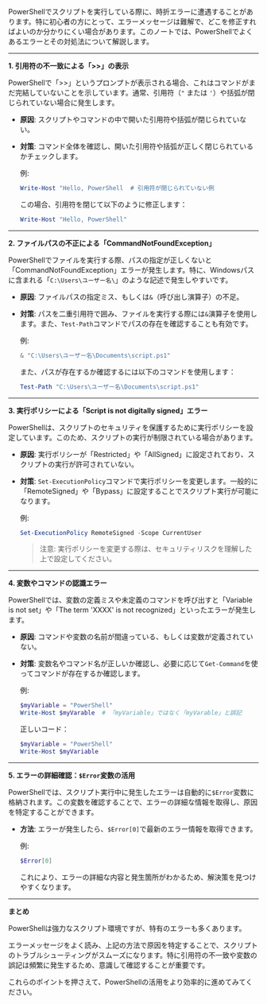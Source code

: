 
PowerShellでスクリプトを実行している際に、時折エラーに遭遇することがあります。特に初心者の方にとって、エラーメッセージは難解で、どこを修正すればよいのか分かりにくい場合があります。このノートでは、PowerShellでよくあるエラーとその対処法について解説します。

---

**1. 引用符の不一致による「>>」の表示**

PowerShellで「>>」というプロンプトが表示される場合、これはコマンドがまだ完結していないことを示しています。通常、引用符（`"` または `'`）や括弧が閉じられていない場合に発生します。

- **原因**: スクリプトやコマンドの中で開いた引用符や括弧が閉じられていない。
- **対策**: コマンド全体を確認し、開いた引用符や括弧が正しく閉じられているかチェックします。

   例:
   ```powershell
   Write-Host "Hello, PowerShell  # 引用符が閉じられていない例
   ```

   この場合、引用符を閉じて以下のように修正します：

   ```powershell
   Write-Host "Hello, PowerShell"
   ```

---

**2. ファイルパスの不正による「CommandNotFoundException」**

PowerShellでファイルを実行する際、パスの指定が正しくないと「CommandNotFoundException」エラーが発生します。特に、Windowsパスに含まれる「`C:\Users\ユーザー名\`」のような記述で発生しやすいです。

- **原因**: ファイルパスの指定ミス、もしくは`&`（呼び出し演算子）の不足。
- **対策**: パスを二重引用符で囲み、ファイルを実行する際には`&`演算子を使用します。また、`Test-Path`コマンドでパスの存在を確認することも有効です。

   例:
   ```powershell
   & "C:\Users\ユーザー名\Documents\script.ps1"
   ```

   また、パスが存在するか確認するには以下のコマンドを使用します：

   ```powershell
   Test-Path "C:\Users\ユーザー名\Documents\script.ps1"
   ```

---

**3. 実行ポリシーによる「Script is not digitally signed」エラー**

PowerShellは、スクリプトのセキュリティを保護するために実行ポリシーを設定しています。このため、スクリプトの実行が制限されている場合があります。

- **原因**: 実行ポリシーが「Restricted」や「AllSigned」に設定されており、スクリプトの実行が許可されていない。
- **対策**: `Set-ExecutionPolicy`コマンドで実行ポリシーを変更します。一般的に「RemoteSigned」や「Bypass」に設定することでスクリプト実行が可能になります。

   例:
   ```powershell
   Set-ExecutionPolicy RemoteSigned -Scope CurrentUser
   ```

   > 注意: 実行ポリシーを変更する際は、セキュリティリスクを理解した上で設定してください。

---

**4. 変数やコマンドの認識エラー**

PowerShellでは、変数の定義ミスや未定義のコマンドを呼び出すと「Variable is not set」や「The term 'XXXX' is not recognized」といったエラーが発生します。

- **原因**: コマンドや変数の名前が間違っている、もしくは変数が定義されていない。
- **対策**: 変数名やコマンド名が正しいか確認し、必要に応じて`Get-Command`を使ってコマンドが存在するか確認します。

   例:
   ```powershell
   $myVariable = "PowerShell"
   Write-Host $myVarable  # 「myVariable」ではなく「myVarable」と誤記
   ```

   正しいコード：
   ```powershell
   $myVariable = "PowerShell"
   Write-Host $myVariable
   ```

---

**5. エラーの詳細確認：`$Error`変数の活用**

PowerShellでは、スクリプト実行中に発生したエラーは自動的に`$Error`変数に格納されます。この変数を確認することで、エラーの詳細な情報を取得し、原因を特定することができます。

- **方法**: エラーが発生したら、`$Error[0]`で最新のエラー情報を取得できます。
  
   例:
   ```powershell
   $Error[0]
   ```

   これにより、エラーの詳細な内容と発生箇所がわかるため、解決策を見つけやすくなります。

---

**まとめ**

PowerShellは強力なスクリプト環境ですが、特有のエラーも多くあります。

エラーメッセージをよく読み、上記の方法で原因を特定することで、スクリプトのトラブルシューティングがスムーズになります。特に引用符の不一致や変数の誤記は頻繁に発生するため、意識して確認することが重要です。

これらのポイントを押さえて、PowerShellの活用をより効率的に進めてみてください。